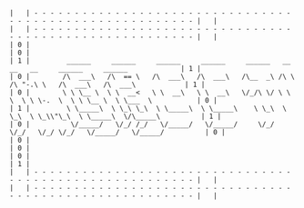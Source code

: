 ```
|   | - - - - - - - - - - - - - - - - - - - - - - - - - - - - - - - - - - - - - - - - - - - - - - - - - - - - - - - |   |
|   | - - - - - - - - - - - - - - - - - - - - - - - - - - - - - - - - - - - - - - - - - - - - - - - - - - - - - - - |   |
| 0 |                                                                                                               | 0 |
| 1 |         ______     ______     ______     ______     ______   __     __   __     ______     ______             | 1 |
| 0 |        /\  ___\   /\  == \   /\  ___\   /\  ___\   /\__  _\ /\ \   /\ "-.\ \   /\  ___\   /\  ___\            | 1 | 
| 0 |        \ \ \__ \  \ \  __<   \ \  __\   \ \  __\   \/_/\ \/ \ \ \  \ \ \-.  \  \ \ \__ \  \ \___  \           | 0 |
| 1 |         \ \_____\  \ \_\ \_\  \ \_____\  \ \_____\    \ \_\  \ \_\  \ \_\\"\_\  \ \_____\  \/\_____\          | 1 |
| 0 |          \/_____/   \/_/ /_/   \/_____/   \/_____/     \/_/   \/_/   \/_/ \/_/   \/_____/   \/_____/          | 0 |
| 0 |                                                                                                               | 0 |
| 0 |                                                                                                               | 1 |
|   | - - - - - - - - - - - - - - - - - - - - - - - - - - - - - - - - - - - - - - - - - - - - - - - - - - - - - - - |   |
|   | - - - - - - - - - - - - - - - - - - - - - - - - - - - - - - - - - - - - - - - - - - - - - - - - - - - - - - - |   |
```

<!--
**thesyntaxninja/thesyntaxninja** is a ✨ _special_ ✨ repository because its `README.md` (this file) appears on your GitHub profile.

Here are some ideas to get you started:

- 🔭 I’m currently working on ...
- 🌱 I’m currently learning ...
- 👯 I’m looking to collaborate on ...
- 🤔 I’m looking for help with ...
- 💬 Ask me about ...
- 📫 How to reach me: ...
- 😄 Pronouns: ...
- ⚡ Fun fact: ...
-->

